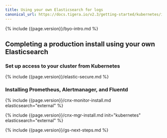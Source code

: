 ```yaml
---
title: Using your own Elasticsearch for logs
canonical_url: https://docs.tigera.io/v2.3/getting-started/kubernetes/installation/byo-elasticsearch
---
```


{% include {{page.version}}/byo-intro.md %}

## Completing a production install using your own Elasticsearch

### Set up access to your cluster from Kubernetes

{% include {{page.version}}/elastic-secure.md %}

### Installing Prometheus, Alertmanager, and Fluentd

{% include {{page.version}}/cnx-monitor-install.md elasticsearch="external" %}

{% include {{page.version}}/cnx-mgr-install.md init="kubernetes" elasticsearch="external" %}

{% include {{page.version}}/gs-next-steps.md %}
